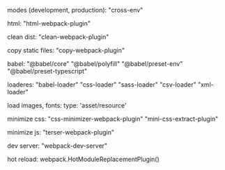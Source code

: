 modes (development, production):
	"cross-env"

html:
	"html-webpack-plugin"

clean dist:
	"clean-webpack-plugin"

copy static files:
	"copy-webpack-plugin"

babel:
	"@babel/core"
	"@babel/polyfill"
	"@babel/preset-env"
	"@babel/preset-typescript"

loaderes:
	"babel-loader"
	"css-loader"
	"sass-loader"
	"csv-loader"
	"xml-loader"

load images, fonts:
	type: 'asset/resource'

minimize css:
	"css-minimizer-webpack-plugin"
	"mini-css-extract-plugin"

minimize js:
	"terser-webpack-plugin"

dev server:
	"webpack-dev-server"

hot reload:
	webpack.HotModuleReplacementPlugin()



















